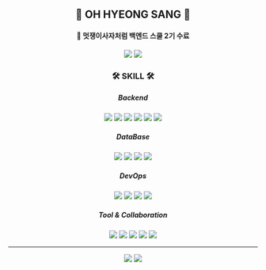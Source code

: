 
<div align="center">
  
## 👋 OH HYEONG SANG 👋 

  ####  🦁 멋쟁이사자처럼 백엔드 스쿨 2기 수료   
  
  <img src="https://github-readme-stats.vercel.app/api?username=ohy1023"/>
  <img src="http://mazassumnida.wtf/api/v2/generate_badge?boj=zvyg1023"/>

  <br>
 
</div>

<div align = "center">

### 🛠 SKILL 🛠

<h5> Backend </h5>

<img src="https://img.shields.io/badge/Python-3776AB?style=for-the-badge&logo=Python&logoColor=white"/>
<img src = "https://img.shields.io/badge/Java-007396?style=for-the-badge&logo=Java&logoColor=white" >
<img src = "https://img.shields.io/badge/Spring Boot-6DB33F?style=for-the-badge&logo=springboot&logoColor=white" >
<img src = "https://img.shields.io/badge/Spring Security-6DB33F?style=for-the-badge&logo=springsecurity&logoColor=white" >
<img src = "https://img.shields.io/badge/JSON Web Tokens-000000?style=for-the-badge&logo=JSON Web Tokens&logoColor=white" >
<img src = "https://img.shields.io/badge/kafka-231F20?style=for-the-badge&logo=kafka&logoColor=white" >
<br/>

<h5> DataBase </h5>

<img src = "https://img.shields.io/badge/mysql-4479A1?style=for-the-badge&logo=mysql&logoColor=white" >
<img src = "https://img.shields.io/badge/Redis-DC382D?style=for-the-badge&logo=Redis&logoColor=white" >
<img src = "https://img.shields.io/badge/MongoDB-47A248?style=for-the-badge&logo=MongoDB&logoColor=white" >
<img src = "https://img.shields.io/badge/oracle-F80000?style=for-the-badge&logo=oracle&logoColor=white" >
<br/>

<h5> DevOps </h5>
<img src="https://img.shields.io/badge/github actions-2088FF?style=for-the-badge&logo=github actions&logoColor=white">
<img src="https://img.shields.io/badge/docker-2496ED?style=for-the-badge&logo=docker&logoColor=white">
<img src="https://img.shields.io/badge/aws S3-569A31?style=for-the-badge&logo=Amazon S3&logoColor=white">
<img src="https://img.shields.io/badge/aws EC2-FF9900?style=for-the-badge&logo=Amazon EC2&logoColor=white">
<br/>

<h5> Tool & Collaboration </h5>
<img
src = "https://img.shields.io/badge/PyCharm-000000?style=for-the-badge&logo=PyCharm&logoColor=white" >
<img
src = "https://img.shields.io/badge/IntelliJ IDEA-000000?style=for-the-badge&logo=IntelliJ IDEA&logoColor=white" >
<img
src = "https://img.shields.io/badge/github-181717?style=for-the-badge&logo=GitHub&logoColor=white" >
<img
src = "https://img.shields.io/badge/gitlab-FC6D26?style=for-the-badge&logo=GitLab&logoColor=white" >
<img
src = "https://img.shields.io/badge/Notion-000000?style=for-the-badge&logo=Notion&logoColor=white" >

<br/>

</div>

---
<div align = "center">
  <a href="https://velog.io/@zvyg1023"><img src="https://img.shields.io/badge/-TechBlog-20C997?style=flat-square&logo=Velog&logoColor=white&"/></a>
  <a href="/"><img src="https://img.shields.io/badge/-Portfolio-000000?style=flat-square&logo=Notion&logoColor=white"/></a>
</div>
